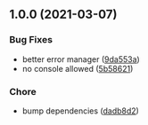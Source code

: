 ## 1.0.0 (2021-03-07)


### Bug Fixes

* better error manager ([9da553a](https://github.com/GuiHash/homebridge-lacrosseview/commit/9da553a47fc73eb750394852b00d39043d84faa7))
* no console allowed ([5b58621](https://github.com/GuiHash/homebridge-lacrosseview/commit/5b5862187adb06a1b5730d169ba8915cc301b024))


### Chore

* bump dependencies ([dadb8d2](https://github.com/GuiHash/homebridge-lacrosseview/commit/dadb8d2fdc0a43a6dc36adc73494c4507d08d3e8))

